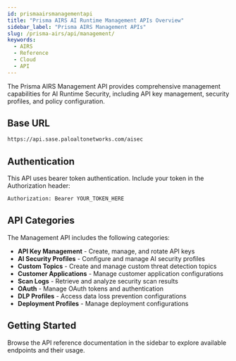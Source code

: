 ```yaml
---
id: prismaairsmanagementapi
title: "Prisma AIRS AI Runtime Management APIs Overview"
sidebar_label: "Prisma AIRS Management APIs"
slug: /prisma-airs/api/management/
keywords:
  - AIRS
  - Reference
  - Cloud
  - API
---
```


The Prisma AIRS Management API provides comprehensive management capabilities for AI Runtime Security, including API key management, security profiles, and policy configuration.

## Base URL

```bash
https://api.sase.paloaltonetworks.com/aisec
```

## Authentication

This API uses bearer token authentication. Include your token in the Authorization header:

```bash
Authorization: Bearer YOUR_TOKEN_HERE
```

## API Categories

The Management API includes the following categories:

- **API Key Management** - Create, manage, and rotate API keys
- **AI Security Profiles** - Configure and manage AI security profiles  
- **Custom Topics** - Create and manage custom threat detection topics
- **Customer Applications** - Manage customer application configurations
- **Scan Logs** - Retrieve and analyze security scan results
- **OAuth** - Manage OAuth tokens and authentication
- **DLP Profiles** - Access data loss prevention configurations
- **Deployment Profiles** - Manage deployment configurations

## Getting Started

Browse the API reference documentation in the sidebar to explore available endpoints and their usage.
